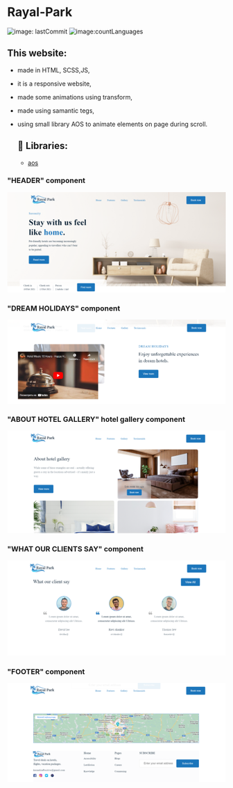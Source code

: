 # Rayal-Park
![image: lastCommit](https://img.shields.io/github/last-commit/Korneliia08/Rayal-Park/master)
![image:countLanguages](https://img.shields.io/github/languages/count/Korneliia08/Rayal-Park)

## This website:
* made in HTML, SCSS,JS,
* it is a responsive website,
* made some animations using transform,
* made using samantic tegs,
* using small library AOS to animate elements on page during scroll.

  ## 📖 Libraries:
  * [aos](https://www.npmjs.com/package/aos)
  
 
 ### "HEADER" component
![image](https://github.com/Korneliia08/Rayal-Park/blob/master/src/assets/imagesOfProject/header.png)

 ### "DREAM HOLIDAYS" component
![image](https://github.com/Korneliia08/Rayal-Park/blob/master/src/assets/imagesOfProject/dreamHolidays.png)

 ### "ABOUT HOTEL GALLERY" hotel gallery component
![image](https://github.com/Korneliia08/Rayal-Park/blob/master/src/assets/imagesOfProject/aboutHotel.png)

 ### "WHAT OUR CLIENTS SAY" component
![image](https://github.com/Korneliia08/Rayal-Park/blob/master/src/assets/imagesOfProject/clients.png)

 ### "FOOTER" component
![image](https://github.com/Korneliia08/Rayal-Park/blob/master/src/assets/imagesOfProject/maps.png)
